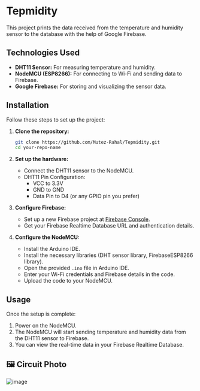# Tepmidity
This project prints the data received from the temperature and humidity sensor to the database with the help of Google Firebase.
## Technologies Used
- **DHT11 Sensor:** For measuring temperature and humidity.
- **NodeMCU (ESP8266):** For connecting to Wi-Fi and sending data to Firebase.
- **Google Firebase:** For storing and visualizing the sensor data.

## Installation

Follow these steps to set up the project:

1. **Clone the repository:**
    ```bash
    git clone https://github.com/Mutez-Rahal/Tepmidity.git
    cd your-repo-name
    ```

2. **Set up the hardware:**
    - Connect the DHT11 sensor to the NodeMCU.
    - DHT11 Pin Configuration:
      - VCC to 3.3V
      - GND to GND
      - Data Pin to D4 (or any GPIO pin you prefer)

3. **Configure Firebase:**
    - Set up a new Firebase project at [Firebase Console](https://console.firebase.google.com/).
    - Get your Firebase Realtime Database URL and authentication details.

4. **Configure the NodeMCU:**
    - Install the Arduino IDE.
    - Install the necessary libraries (DHT sensor library, FirebaseESP8266 library).
    - Open the provided `.ino` file in Arduino IDE.
    - Enter your Wi-Fi credentials and Firebase details in the code.
    - Upload the code to your NodeMCU.

## Usage

Once the setup is complete:

1. Power on the NodeMCU.
2. The NodeMCU will start sending temperature and humidity data from the DHT11 sensor to Firebase.
3. You can view the real-time data in your Firebase Realtime Database.

<h2>🖼️ Circuit Photo</h2>

![image](https://github.com/Mutez-Rahal/Tepmidity/assets/138363266/256500fb-6283-4a14-a0f5-29fc5daefafb)
